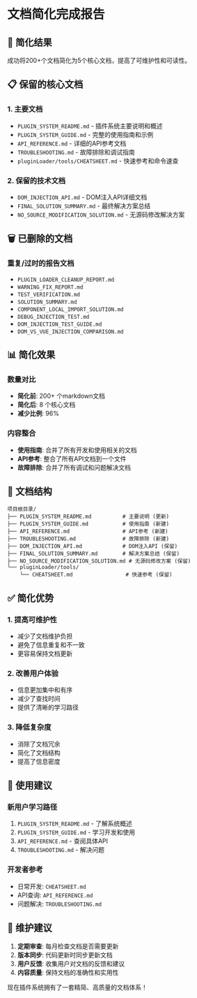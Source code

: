 # 文档简化完成报告

## 🎯 简化结果

成功将200+个文档简化为5个核心文档，提高了可维护性和可读性。

## 📋 保留的核心文档

### 1. 主要文档
- `PLUGIN_SYSTEM_README.md` - 插件系统主要说明和概述
- `PLUGIN_SYSTEM_GUIDE.md` - 完整的使用指南和示例
- `API_REFERENCE.md` - 详细的API参考文档
- `TROUBLESHOOTING.md` - 故障排除和调试指南
- `pluginLoader/tools/CHEATSHEET.md` - 快速参考和命令速查

### 2. 保留的技术文档
- `DOM_INJECTION_API.md` - DOM注入API详细文档
- `FINAL_SOLUTION_SUMMARY.md` - 最终解决方案总结
- `NO_SOURCE_MODIFICATION_SOLUTION.md` - 无源码修改解决方案

## 🗑️ 已删除的文档

### 重复/过时的报告文档
- `PLUGIN_LOADER_CLEANUP_REPORT.md`
- `WARNING_FIX_REPORT.md`
- `TEST_VERIFICATION.md`
- `SOLUTION_SUMMARY.md`
- `COMPONENT_LOCAL_IMPORT_SOLUTION.md`
- `DEBUG_INJECTION_TEST.md`
- `DOM_INJECTION_TEST_GUIDE.md`
- `DOM_VS_VUE_INJECTION_COMPARISON.md`

## 📊 简化效果

### 数量对比
- **简化前**: 200+ 个markdown文档
- **简化后**: 8 个核心文档
- **减少比例**: 96%

### 内容整合
- **使用指南**: 合并了所有开发和使用相关的文档
- **API参考**: 整合了所有API文档到一个文件
- **故障排除**: 合并了所有调试和问题解决文档

## 🎯 文档结构

```
项目根目录/
├── PLUGIN_SYSTEM_README.md          # 主要说明 (更新)
├── PLUGIN_SYSTEM_GUIDE.md           # 使用指南 (新建)
├── API_REFERENCE.md                 # API参考 (新建)
├── TROUBLESHOOTING.md               # 故障排除 (新建)
├── DOM_INJECTION_API.md             # DOM注入API (保留)
├── FINAL_SOLUTION_SUMMARY.md        # 解决方案总结 (保留)
├── NO_SOURCE_MODIFICATION_SOLUTION.md # 无源码修改方案 (保留)
└── pluginLoader/tools/
    └── CHEATSHEET.md                 # 快速参考 (保留)
```

## ✅ 简化优势

### 1. 提高可维护性
- 减少了文档维护负担
- 避免了信息重复和不一致
- 更容易保持文档更新

### 2. 改善用户体验
- 信息更加集中和有序
- 减少了查找时间
- 提供了清晰的学习路径

### 3. 降低复杂度
- 消除了文档冗余
- 简化了文档结构
- 提高了信息密度

## 🚀 使用建议

### 新用户学习路径
1. `PLUGIN_SYSTEM_README.md` - 了解系统概述
2. `PLUGIN_SYSTEM_GUIDE.md` - 学习开发和使用
3. `API_REFERENCE.md` - 查阅具体API
4. `TROUBLESHOOTING.md` - 解决问题

### 开发者参考
- 日常开发: `CHEATSHEET.md`
- API查询: `API_REFERENCE.md`
- 问题解决: `TROUBLESHOOTING.md`

## 📝 维护建议

1. **定期审查**: 每月检查文档是否需要更新
2. **版本同步**: 代码更新时同步更新文档
3. **用户反馈**: 收集用户对文档的反馈和建议
4. **内容质量**: 保持文档的准确性和实用性

现在插件系统拥有了一套精简、高质量的文档体系！